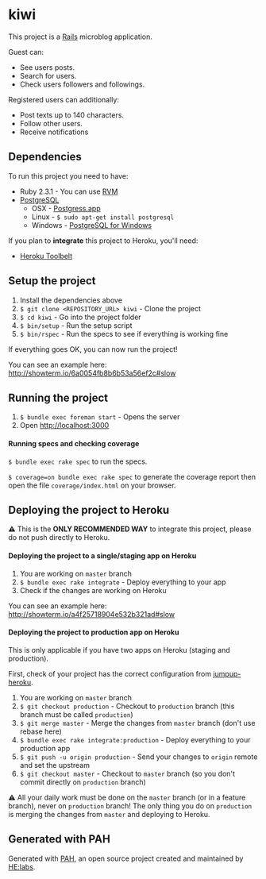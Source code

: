 # kiwi
  
This project is a [Rails](http://rubyonrails.org/) microblog application.

Guest can:

* See users posts.
* Search for users.
* Check users followers and followings.

Registered users can additionally:

* Post texts up to 140 characters.
* Follow other users.
* Receive notifications

## Dependencies

To run this project you need to have:

* Ruby 2.3.1 - You can use [RVM](http://rvm.io)
* [PostgreSQL](http://www.postgresql.org/)
  * OSX - [Postgress.app](http://postgresapp.com/)
  * Linux - `$ sudo apt-get install postgresql`
  * Windows - [PostgreSQL for Windows](http://www.postgresql.org/download/windows/)

If you plan to **integrate** this project to Heroku, you'll need:

* [Heroku Toolbelt](https://toolbelt.heroku.com/)

## Setup the project

1. Install the dependencies above
2. `$ git clone <REPOSITORY_URL> kiwi` - Clone the project
3. `$ cd kiwi` - Go into the project folder
4. `$ bin/setup` - Run the setup script
5. `$ bin/rspec` - Run the specs to see if everything is working fine

If everything goes OK, you can now run the project!

You can see an example here: http://showterm.io/6a0054fb8b6b53a56ef2c#slow

## Running the project

1. `$ bundle exec foreman start` - Opens the server
2. Open [http://localhost:3000](http://localhost:3000)

#### Running specs and checking coverage

`$ bundle exec rake spec` to run the specs.

`$ coverage=on bundle exec rake spec` to generate the coverage report then open the file `coverage/index.html` on your browser.

## Deploying the project to Heroku

:warning: This is the **ONLY RECOMMENDED WAY** to integrate this project, please do not push directly to Heroku.

#### Deploying the project to a single/staging app on Heroku

1. You are working on `master` branch
2. `$ bundle exec rake integrate` - Deploy everything to your app
3. Check if the changes are working on Heroku

You can see an example here: http://showterm.io/a4f25718904e532b321ad#slow

#### Deploying the project to production app on Heroku

This is only applicable if you have two apps on Heroku (staging and production).

First, check of your project has the correct configuration from [jumpup-heroku](https://github.com/Helabs/jumpup-heroku#usage).

1. You are working on `master` branch
2. `$ git checkout production` - Checkout to `production` branch (this branch must be called `production`)
3. `$ git merge master` - Merge the changes from `master` branch (don't use rebase here)
4. `$ bundle exec rake integrate:production` - Deploy everything to your production app
5. `$ git push -u origin production` - Send your changes to `origin` remote and set the upstream
6. `$ git checkout master` - Checkout to `master` branch (so you don't commit directly on `production` branch)

:warning: All your daily work must be done on the `master` branch (or in a feature branch), never on `production` branch! The only thing you do on `production` is merging the changes from `master` and deploying to Heroku.

## Generated with PAH

Generated with [PAH](https://github.com/Helabs/pah), an open source project created and maintained by [HE:labs](http://helabs.com.br).

